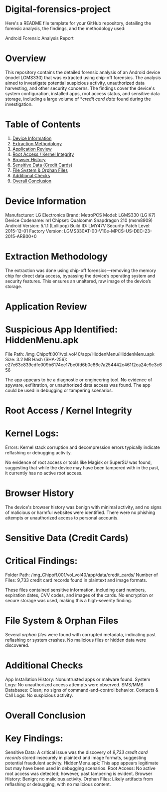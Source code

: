 # Digital-forensics-project

Here's a README file template for your GitHub repository, detailing the forensic analysis, the findings, and the methodology used:


 Android Forensic Analysis Report

# Overview

This repository contains the detailed forensic analysis of an Android device (model LGMS330) that was extracted using chip-off forensics. The analysis aimed to investigate potential suspicious activity, unauthorized data harvesting, and other security concerns. The findings cover the device's system configuration, installed apps, root access status, and sensitive data storage, including a large volume of **credit card data* found during the investigation.



# Table of Contents

1. [Device Information](#device-information)
2. [Extraction Methodology](#extraction-methodology)
3. [Application Review](#application-review)
4. [Root Access / Kernel Integrity](#root-access--kernel-integrity)
5. [Browser History](#browser-history)
6. [Sensitive Data (Credit Cards)](#sensitive-data-credit-cards)
7. [File System & Orphan Files](#file-system--orphan-files)
8. [Additional Checks](#additional-checks)
9. [Overall Conclusion](#overall-conclusion)
    



# Device Information

 Manufacturer: LG Electronics
 Brand: MetroPCS
 Model: LGMS330 (LG K7)
 Device Codename: m1
 Chipset: Qualcomm Snapdragon 210 (msm8909)
 Android Version: 5.1.1 (Lollipop)
 Build ID: LMY47V
 Security Patch Level: 2015-12-01
 Factory Version: LGMS330AT-00-V10e-MPCS-US-DEC-23-2015-ARB00+0



# Extraction Methodology

The extraction was done using chip-off forensics—removing the memory chip for direct data access, bypassing the device’s operating system and security features. This ensures an unaltered, raw image of the device’s storage.



# Application Review

# Suspicious App Identified: HiddenMenu.apk

File Path: /img_Chipoff.001/vol_vol40/app/HiddenMenu/HiddenMenu.apk
Size: 3.2 MB
Hash (SHA-256): e27e63c839cdfe009b6174ee17be0fd6b0c86c7a254442c461f2ea24e9c3c656

The app appears to be a diagnostic or engineering tool. No evidence of spyware, exfiltration, or unauthorized data access was found. The app could be used in debugging or tampering scenarios.



# Root Access / Kernel Integrity

# Kernel Logs:

 Errors: Kernel stack corruption and decompression errors typically indicate reflashing or debugging activity.

No evidence of root access or tools like Magisk or SuperSU was found, suggesting that while the device may have been tampered with in the past, it currently has no active root access.



# Browser History

The device's browser history was benign with minimal activity, and no signs of malicious or harmful websites were identified. There were no phishing attempts or unauthorized access to personal accounts.



# Sensitive Data (Credit Cards)

# Critical Findings:

Folder Path: /img_Chipoff.001/vol_vol40/app/data/credit_cards/
Number of Files: 9,733 credit card records found in plaintext and image formats.

These files contained sensitive information, including card numbers, expiration dates, CVV codes, and images of the cards. No encryption or secure storage was used, making this a high-severity finding.



# File System & Orphan Files

Several *orphan files* were found with corrupted metadata, indicating past reflashing or system crashes. No malicious files or hidden data were discovered.



# Additional Checks

App Installation History: Nonuntrusted apps or malware found.
System Logs: No unauthorized access attempts were observed.
SMS/MMS Databases: Clean; no signs of command-and-control behavior.
Contacts & Call Logs: No suspicious activity.



# Overall Conclusion

# Key Findings:

Sensitive Data: A critical issue was the discovery of *9,733 credit card records* stored insecurely in plaintext and image formats, suggesting potential fraudulent activity.
HiddenMenu.apk: This app appears legitimate but may have been used in debugging scenarios.
Root Access: No active root access was detected; however, past tampering is evident.
Browser History: Benign; no malicious activity.
Orphan Files: Likely artifacts from reflashing or debugging, with no malicious content.







